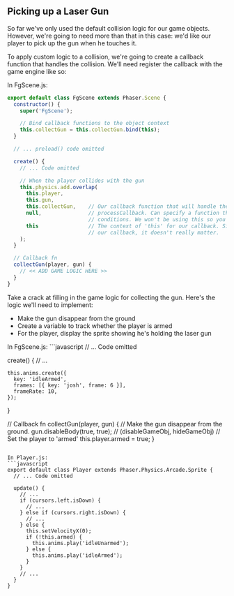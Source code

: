 ## Picking up a Laser Gun

So far we've only used the default collision logic for our game objects. However, we're going to need more than that in this case: we'd like our player to pick up the gun when he touches it.

To apply custom logic to a collision, we're going to create a callback function that handles the collision. We'll need register the callback with the game engine like so:

In FgScene.js:
```javascript
export default class FgScene extends Phaser.Scene {
  constructor() {
    super('FgScene');

    // Bind callback functions to the object context
    this.collectGun = this.collectGun.bind(this);
  }

  // ... preload() code omitted

  create() {
    // ... Code omitted

    // When the player collides with the gun
    this.physics.add.overlap(
      this.player,
      this.gun,
      this.collectGun,    // Our callback function that will handle the collision logic
      null,               // processCallback. Can specify a function that has custom collision
                          // conditions. We won't be using this so you can ignore it.
      this                // The context of 'this' for our callback. Since we're binding
                          // our callback, it doesn't really matter.
    );
  }

  // Callback fn
  collectGun(player, gun) {
    // << ADD GAME LOGIC HERE >>
  }
}
```

Take a crack at filling in the game logic for collecting the gun. Here's the logic we'll need to implement:

- Make the gun disappear from the ground
- Create a variable to track whether the player is armed
- For the player, display the sprite showing he's holding the laser gun

<hint title="Picking up the gun">
In FgScene.js:
```javascript
  // ... Code omitted

  create() {
    // ...

    this.anims.create({
      key: 'idleArmed',
      frames: [{ key: 'josh', frame: 6 }],
      frameRate: 10,
    });
  }

  // Callback fn
  collectGun(player, gun) {
    // Make the gun disappear from the ground.
    gun.disableBody(true, true); // (disableGameObj, hideGameObj)
    // Set the player to 'armed'
    this.player.armed = true;
  }
```

In Player.js:
```javascript
export default class Player extends Phaser.Physics.Arcade.Sprite {
  // ... Code omitted

  update() {
    // ...
    if (cursors.left.isDown) {
      // ...
    } else if (cursors.right.isDown) {
      // ...
    } else {
      this.setVelocityX(0);
      if (!this.armed) {
        this.anims.play('idleUnarmed');
      } else {
        this.anims.play('idleArmed');
      }
    }
    // ...
  }
}
```
</hint>

